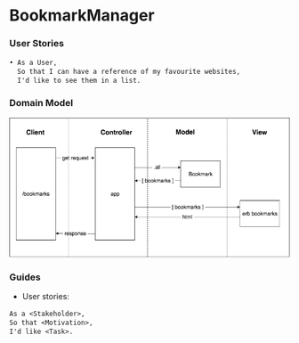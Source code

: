 # BookmarkManager

### User Stories
```
• As a User,
  So that I can have a reference of my favourite websites,
  I'd like to see them in a list.
```
### Domain Model

![Domain Diagram](./pics/bookmarkManager.png)

### Guides
- User stories:  
```
As a <Stakeholder>,
So that <Motivation>,
I'd like <Task>.
```
